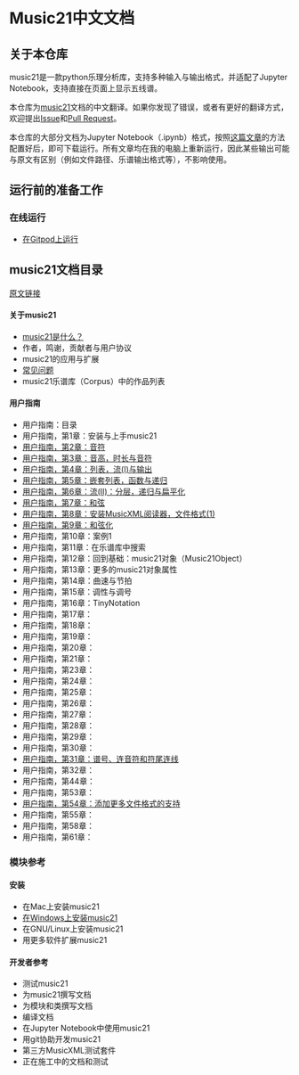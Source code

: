 # Music21中文文档

## 关于本仓库
music21是一款python乐理分析库，支持多种输入与输出格式，并适配了Jupyter Notebook，支持直接在页面上显示五线谱。

本仓库为[music21](https://pypi.org/project/music21/)文档的中文翻译。如果你发现了错误，或者有更好的翻译方式，欢迎提出[Issue](https://github.com/oxygen-dioxide/music21-zh-docs/issues)和[Pull Request](https://github.com/oxygen-dioxide/music21-zh-docs/pulls)。

本仓库的大部分文档为Jupyter Notebook（.ipynb）格式，按照[这篇文章](https://gitee.com/oxygendioxide/pyvogen-docs/blob/main/%E5%AE%89%E8%A3%85%E4%B8%8E%E9%85%8D%E7%BD%AE.md#jupyter-notebook%E7%9A%84%E5%AE%89%E8%A3%85%E4%B8%8E%E9%85%8D%E7%BD%AE)的方法配置好后，即可下载运行。所有文章均在我的电脑上重新运行，因此某些输出可能与原文有区别（例如文件路径、乐谱输出格式等），不影响使用。

## 运行前的准备工作
### 在线运行
- [在Gitpod上运行](setup/gitpod/readme.md)

## music21文档目录
[原文链接](https://www.music21.org/music21docs/index.html#)


#### 关于music21
- [music21是什么？](about/music21是什么.ipynb)
- 作者，鸣谢，贡献者与用户协议
- music21的应用与扩展
- [常见问题](about/faq.md)
- music21乐谱库（Corpus）中的作品列表
#### 用户指南
- 用户指南：目录
- 用户指南，第1章：安装与上手music21
- [用户指南，第2章：音符](userguide/02.ipynb)
- [用户指南，第3章：音高，时长与音符](userguide/03.ipynb)
- [用户指南，第4章：列表，流(I)与输出](userguide/04.ipynb)
- [用户指南，第5章：嵌套列表，函数与递归](userguide/05.ipynb)
- [用户指南，第6章：流(II)：分层，递归与扁平化](userguide/06.ipynb)
- [用户指南，第7章：和弦](userguide/07.ipynb)
- [用户指南，第8章：安装MusicXML阅读器，文件格式(1)](userguide/08.ipynb)
- [用户指南，第9章：和弦化](userguide/09.ipynb)
- 用户指南，第10章：案例1
- 用户指南，第11章：在乐谱库中搜索
- 用户指南，第12章：回到基础：music21对象（Music21Object）
- 用户指南，第13章：更多的music21对象属性
- 用户指南，第14章：曲速与节拍
- 用户指南，第15章：调性与调号
- 用户指南，第16章：TinyNotation
- 用户指南，第17章：
- 用户指南，第18章：
- 用户指南，第19章：
- 用户指南，第20章：
- 用户指南，第21章：
- 用户指南，第23章：
- 用户指南，第24章：
- 用户指南，第25章：
- 用户指南，第26章：
- 用户指南，第27章：
- 用户指南，第28章：
- 用户指南，第29章：
- 用户指南，第30章：
- [用户指南，第31章：谱号、连音符和符尾连线](userguide/31.ipynb)
- 用户指南，第32章：
- 用户指南，第44章：
- 用户指南，第53章：
- [用户指南，第54章：添加更多文件格式的支持](userguide/54.ipynb)
- 用户指南，第55章：
- 用户指南，第58章：
- 用户指南，第61章：

### 模块参考
#### 安装
- 在Mac上安装music21
- [在Windows上安装music21](installing/windows.md)
- 在GNU/Linux上安装music21
- 用更多软件扩展music21

#### 开发者参考
- 测试music21
- 为music21撰写文档
- 为模块和类撰写文档
- 编译文档
- 在Jupyter Notebook中使用music21
- 用git协助开发music21
- 第三方MusicXML测试套件
- 正在施工中的文档和测试
